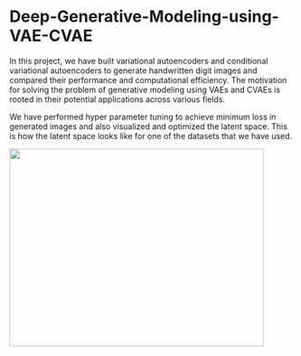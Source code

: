 # Deep-Generative-Modeling-using-VAE-CVAE

In this project, we have built variational autoencoders and conditional variational autoencoders to generate handwritten digit images and compared their performance and computational efficiency. The motivation for solving the problem of generative modeling using VAEs and CVAEs is rooted in their potential applications across various fields.

We have performed hyper parameter tuning to achieve minimum loss in generated images and also visualized and optimized the latent space. This is how the latent space looks like for one of the datasets that we have used.

<img src="https://user-images.githubusercontent.com/110881708/229301306-08e103af-faf2-4091-81e0-f5e8a8fbc89d.jpeg" width="450" height="350">

